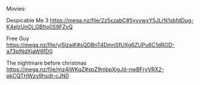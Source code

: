 Movies:

Despicable Me 3
https://mega.nz/file/2z5xzabC#5yvvwxY5JLrN1sbfdDug-K4elzUnOj_GBfio0S9FZvQ

Free Guy
https://mega.nz/file/yj5lzaiK#sQDBnT4DmnSfUXg6ZUPu6C1dROD-a73plNdXjaW6fD0

The nightmare before christmas
https://mega.nz/file/mz4jWKqZ#spZ9mbpXigJd-nwBFryVRX2-pkCQTHWzy9hsdt-cJN0

